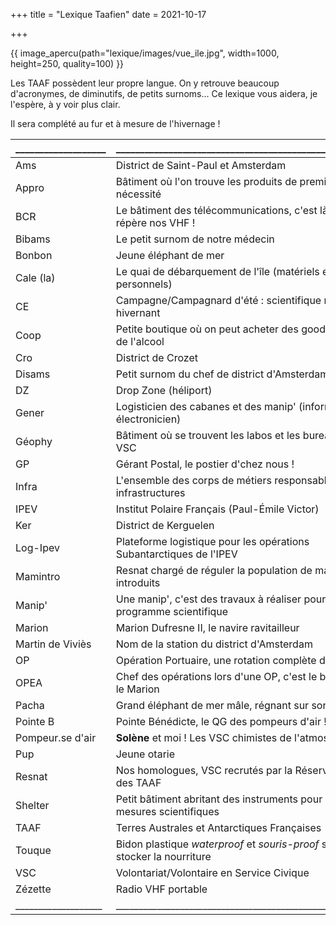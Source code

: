 +++
title = "Lexique Taafien"
date = 2021-10-17

+++

{{ image_apercu(path="lexique/images/vue_ile.jpg", width=1000, height=250, quality=100) }}

Les TAAF possèdent leur propre langue. On y retrouve beaucoup d'acronymes, de diminutifs, de petits surnoms...
Ce lexique vous aidera, je l'espère, à y voir plus clair.

<!-- more -->

Il sera complété au fur et à mesure de l'hivernage !

___________________                         | ________________________________________________________                       |
:-----------                                | :-----------                                                                   |
<span id="ams">Ams</span>                   | District de Saint-Paul et Amsterdam                                            |
<span id="appro">Appro</span>               | Bâtiment où l'on trouve les produits de première nécessité                     |
<span id="bcr">BCR</span>                   | Le bâtiment des télécommunications, c'est là qu'on répère nos VHF !            |
<span id="bibams">Bibams</span>             | Le petit surnom de notre médecin                                               |
<span id="bonbon">Bonbon</span>             | Jeune éléphant de mer                                                          |
<span id="cale">Cale (la)</span>            | Le quai de débarquement de l'île (matériels et personnels)                     |
<span id="ce">CE</span>                     | Campagne/Campagnard d'été : scientifique non hivernant                         |
<span id="coop">Coop</span>                 | Petite boutique où on peut acheter des goodies TAAF et de l'alcool             |
<span id="cro">Cro</span>                   | District de Crozet                                                             |
<span id="disams">Disams</span>             | Petit surnom du chef de district d'Amsterdam                                   |
<span id="dz">DZ</span>                     | Drop Zone (héliport)                                                           |
<span id="gener">Gener</span>               | Logisticien des cabanes et des manip' (informaticien & électronicien)          |
<span id="geophy">Géophy</span>             | Bâtiment où se trouvent les labos et les bureaux des VSC                       |
<span id="gp">GP</span>                     | Gérant Postal, le postier d'chez nous !                                        |
<span id="infra">Infra</span>               | L'ensemble des corps de métiers responsables des infrastructures               |
<span id="ipev">IPEV</span>                 | Institut Polaire Français (Paul-Émile Victor)                                  |
<span id="ker">Ker</span>                   | District de Kerguelen                                                          |
<span id="logipev">Log-Ipev</span>          | Plateforme logistique pour les opérations Subantarctiques de l'IPEV            |
<span id="mamintro">Mamintro</span>         | Resnat chargé de réguler la population de mammifères introduits                |
<span id="manip">Manip'</span>              | Une manip', c'est des travaux à réaliser pour un programme scientifique        |
<span id="marion">Marion</span>             | Marion Dufresne II, le navire ravitailleur                                     |
<span id="martin">Martin de Viviès</span>   | Nom de la station du district d'Amsterdam                                      |
<span id="op">OP</span>                     | Opération Portuaire, une rotation complète du Marion                           |
<span id="opea">OPEA</span>                 | Chef des opérations lors d'une OP, c'est le big boss sur le Marion             |
<span id="pacha">Pacha</span>               | Grand éléphant de mer mâle, régnant sur son harem                              |
<span id="pointeb">Pointe B</span>          | Pointe Bénédicte, le QG des pompeurs d'air !                                   |
<span id="pompeur">Pompeur.se d'air</span>  | **Solène** et moi ! Les VSC chimistes de l'atmosphère                          |
<span id="pup">Pup</span>                   | Jeune otarie                                                                   |
<span id="resnat">Resnat</span>             | Nos homologues, VSC recrutés par la Réserve Naturelle des TAAF                 |
<span id="shelter">Shelter</span>           | Petit bâtiment abritant des instruments pour des mesures scientifiques         |
<span id="taaf">TAAF</span>                 | Terres Australes et Antarctiques Françaises                                    |
<span id="touque">Touque</span>             | Bidon plastique *waterproof* et *souris-proof* servant à stocker la nourriture |
<span id="vsc">VSC</span>                   | Volontariat/Volontaire en Service Civique                                      |
<span id="zezette">Zézette</span>           | Radio VHF portable                                                             |
___________________                         | ________________________________________________________                       |